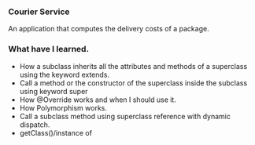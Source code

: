### Courier Service
An application that computes the delivery costs of a package.

### What have I learned.
- How a subclass inherits all the attributes and methods of a superclass
  using the keyword extends.
- Call a method or the constructor of the superclass inside the subclass using keyword super 
- How @Override works and when I should use it.
- How Polymorphism works.
- Call a subclass method using superclass reference with dynamic dispatch.
- getClass()/instance of
